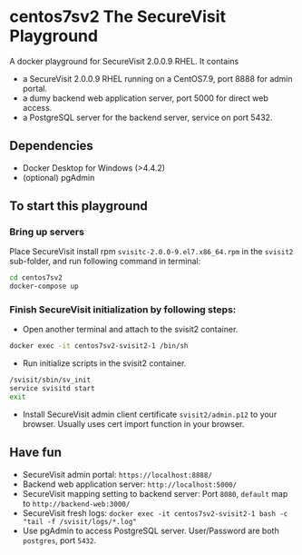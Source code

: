 # centos7sv2 The SecureVisit Playground

A docker playground for SecureVisit 2.0.0.9 RHEL.
It contains
- a SecureVisit 2.0.0.9 RHEL running on a CentOS7.9, port 8888 for admin portal.
- a dumy backend web application server, port 5000 for direct web access.
- a PostgreSQL server for the backend server, service on port 5432.

## Dependencies
- Docker Desktop for Windows (>4.4.2)
- (optional) pgAdmin

## To start this playground
### Bring up servers
Place SecureVisit install rpm `svisitc-2.0.0-9.el7.x86_64.rpm` in the `svisit2` sub-folder, and run following command in terminal:
```bash
cd centos7sv2
docker-compose up
```
### Finish SecureVisit initialization by following steps:  
- Open another terminal and attach to the svisit2 container. 
```bash
docker exec -it centos7sv2-svisit2-1 /bin/sh
```
- Run initialize scripts in the svisit2 container.
```bash
/svisit/sbin/sv_init
service svisitd start
exit
```
- Install SecureVisit admin client certificate `svisit2/admin.p12` to your browser. Usually uses cert import function in your browser.

## Have fun
- SecureVisit admin portal: `https://localhost:8888/`
- Backend web application server: `http://localhost:5000/` 
- SecureVisit mapping setting to backend server: Port `8080`, `default` map to `http://backend-web:3000/`
- SecureVisit fresh logs: `docker exec -it centos7sv2-svisit2-1 bash -c "tail -f /svisit/logs/*.log"`
- Use pgAdmin to access PostgreSQL server. User/Password are both `postgres`, port `5432`.